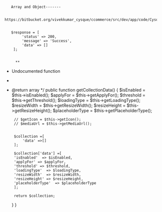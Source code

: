        Array and Object-------
       
       https://bitbucket.org/vivekkumar_cysque/ccommerce/src/dev/app/code/Cysque/Themes/Model/Api/ThemeConfig.php
       
       
       $response = [
            'status' => 200,
            'message' => 'Success',
            'data' => []
        ];
        
        
         **
 * Undocumented function
 *
 * @return array
 */
    public function getCollectionData()
    {
        $isEnabled = $this->isEnabled();
        $applyFor  = $this->getApplyFor();
        $threshold = $this->getThreshold();
        $loadingType = $this->getLoadingType();
        $resizeWidth = $this->getResizeWidth();
        $resizeHeight = $this->getResizeHeight();
        $placeholderType = $this->getPlaceholderType();

        // $getIcon = $this->getIcon();
        // $mediaUrl = $this->getMediaUrl();
        
        
        $collection =[
            'data' =>[]
        ];

        $collection['data'] =[
        'isEnabled'  => $isEnabled,
        'applyFor' => $applyFor,
        'threshold' => $threshold,
        'loadingType'  => $loadingType,
        'resizeWidth'  => $resizeWidth,
        'resizeHeight' => $resizeHeight,
        'placeholderType'  => $placeholderType
        ];

        return $collection;
    }
}
